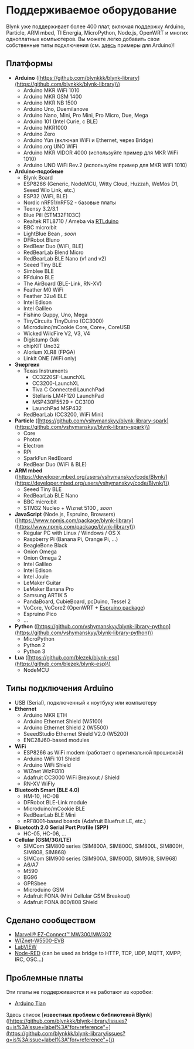 # Поддерживаемое оборудование

Blynk уже поддерживает более 400 плат, включая поддержку Arduino, Particle, ARM mbed, TI Energia, MicroPython, Node.js, OpenWRT и многих одноплатных компьютеров. Вы можете легко добавить свои собственные типы подключения \(см. [здесь](https://github.com/blynkkk/blynk-library/tree/master/examples/More/ArduinoClient) примеры для Arduino\)!

## Платформы

* **Arduino** \([https://github.com/blynkkk/blynk-library](https://github.com/blynkkk/blynk-library)\)
  * Arduino MKR WiFi 1010
  * Arduino MKR GSM 1400
  * Arduino MKR NB 1500
  * Arduino Uno, Duemilanove
  * Arduino Nano, Mini, Pro Mini, Pro Micro, Due, Mega
  * Arduino 101 \(Intel Curie, с BLE\)
  * Arduino MKR1000
  * Arduino Zero
  * Arduino Yún \(включая WiFi и Ethernet, через Bridge\)
  * Arduino.org UNO WiFi
  * Arduino MKR VIDOR 4000 \(используйте пример для MKR WiFi 1010\)
  * Arduino UNO WiFi Rev.2 \(используйте пример для MKR WiFi 1010\)
* **Arduino-подобные**
  * Blynk Board
  * ESP8266 \(Generic, NodeMCU, Witty Cloud, Huzzah, WeMos D1, Seeed Wio Link, etc.\)
  * ESP32 \(WiFi, BLE\)
  * Nordic nRF51/nRF52 - базовые платы
  * Teensy 3.2/3.1
  * Blue Pill \(STM32F103C\)
  * Realtek RTL8710 / Ameba via [RTLduino](https://github.com/pvvx/RtlDuino)
  * BBC micro:bit
  * LightBlue Bean _, soon_
  * DFRobot Bluno
  * RedBear Duo \(WiFi, BLE\)
  * RedBearLab Blend Micro
  * RedBearLab BLE Nano \(v1 and v2\)
  * Seeed Tiny BLE
  * Simblee BLE
  * RFduino BLE
  * The AirBoard \(BLE-Link, RN-XV\)
  * Feather M0 WiFi
  * Feather 32u4 BLE
  * Intel Edison
  * Intel Galileo
  * Fishino Guppy, Uno, Mega
  * TinyCircuits TinyDuino \(CC3000\)
  * Microduino/mCookie Core, Core+, CoreUSB
  * Wicked WildFire V2, V3, V4
  * Digistump Oak
  * chipKIT Uno32
  * Alorium XLR8 \(FPGA\)
  * LinkIt ONE \(WiFi only\)
* **Энергеия**
  * Texas Instruments
    * CC3220SF-LaunchXL
    * CC3200-LaunchXL
    * Tiva C Connected LaunchPad
    * Stellaris LM4F120 LaunchPad
    * MSP430F5529 + CC3100
    * LaunchPad MSP432
  * RedBearLab \(CC3200, WiFi Mini\)
* **Particle** \([https://github.com/vshymanskyy/blynk-library-spark](https://github.com/vshymanskyy/blynk-library-spark)\)
  * Core
  * Photon
  * Electron
  * RPi
  * SparkFun RedBoard
  * RedBear Duo \(WiFi & BLE\)
* **ARM mbed** \([https://developer.mbed.org/users/vshymanskyy/code/Blynk/](https://developer.mbed.org/users/vshymanskyy/code/Blynk/)\)
  * Seeed Tiny BLE
  * RedBearLab BLE Nano
  * BBC micro:bit
  * STM32 Nucleo + Wiznet 5100 _, soon_
* **JavaScript** \(Node.js, Espruino, Browsers\) \([https://www.npmjs.com/package/blynk-library](https://www.npmjs.com/package/blynk-library)\)
  * Regular PC with Linux / Windows / OS X
  * Raspberry Pi \(Banana Pi, Orange Pi, ...\)
  * BeagleBone Black
  * Onion Omega
  * Onion Omega 2
  * Intel Galileo
  * Intel Edison
  * Intel Joule
  * LeMaker Guitar
  * LeMaker Banana Pro
  * Samsung ARTIK 5
  * PandaBoard, CubieBoard, pcDuino, Tessel 2
  * VoCore, VoCore2 \(OpenWRT + [Espruino package](https://github.com/vshymanskyy/OpenWRT-Espruino-packages)\)
  * Espruino Pico
  * ...
* **Python** \([https://github.com/vshymanskyy/blynk-library-python](https://github.com/vshymanskyy/blynk-library-python)\)
  * MicroPython
  * Python 2
  * Python 3
* **Lua** \([https://github.com/blezek/blynk-esp](https://github.com/blezek/blynk-esp)\)
  * NodeMCU

## Типы подключения Arduino

* USB \(Serial\), подключенный к ноутбуку или компьютеру
* **Ethernet**
  * Arduino MKR ETH
  * Arduino Ethernet Shield \(W5100\)
  * Arduino Ethernet Shield 2 \(W5500\)
  * SeeedStudio Ethernet Shield V2.0 \(W5200\)
  * ENC28J60-based modules
* **WiFi**
  * ESP8266 as WiFi modem \(работает с оригинальной прошивкой\)
  * Arduino WiFi 101 Shield
  * Arduino WiFi Shield
  * WIZnet WizFi310
  * Adafruit CC3000 WiFi Breakout / Shield
  * RN-XV WiFly
* **Bluetooth Smart \(BLE 4.0\)**
  * HM-10, HC-08
  * DFRobot BLE-Link module
  * Microduino/mCookie BLE
  * RedBearLab BLE Mini
  * nRF8001-based boards \(Adafruit Bluefruit LE, etc.\)
* **Bluetooth 2.0 Serial Port Profile \(SPP\)**
  * HC-05, HC-06, ...
* **Cellular \(GSM/3G/LTE\)**
  * SIMCom SIM800 series \(SIM800A, SIM800C, SIM800L, SIM800H, SIM808, SIM868\)
  * SIMCom SIM900 series \(SIM900A, SIM900D, SIM908, SIM968\)
  * A6/A7
  * M590
  * BG96
  * GPRSbee
  * Microduino GSM
  * Adafruit FONA \(Mini Cellular GSM Breakout\)
  * Adafruit FONA 800/808 Shield

## Сделано сообществом

* [Marvell® EZ-Connect™ MW300/MW302](https://github.com/vshymanskyy/blynk-library-ez-connect)
* [WIZnet-W5500-EVB](http://instructables.com/id/WIZnet-W5500-EVB-and-Blynk-App-communication)
* [LabVIEW](https://github.com/juncaofish/NI-LabVIEWInterfaceforBlynk)
* [Node-RED](https://github.com/gablau/node-red-contrib-blynk-ws) \(can be used as bridge to HTTP, TCP, UDP, MQTT, XMPP, IRC, OSC...\)

## Проблемные платы

Эти платы не поддерживаются и не работают из коробки:

* [Arduino Tian](http://www.arduino.org/products/boards/arduino-tian)

Здесь список \[**известных проблем с библиотекой Blynk**\]\([https://github.com/blynkkk/blynk-library/issues?q=is%3Aissue+label%3A"for+reference"+](https://github.com/blynkkk/blynk-library/issues?q=is%3Aissue+label%3A"for+reference"+)\)

